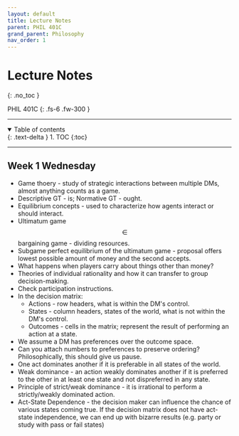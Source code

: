 ```yaml
---
layout: default
title: Lecture Notes
parent: PHIL 401C
grand_parent: Philosophy
nav_order: 1
---
```


# Lecture Notes
{: .no_toc }

PHIL 401C
{: .fs-6 .fw-300 }

---

<details open markdown="block">
  <summary>
    Table of contents
  </summary>
  {: .text-delta }
1. TOC
{:toc}
</details>

---

## Week 1 Wednesday
- Game thoery - study of strategic interactions between multiple DMs, almost anything counts as a game.
- Descriptive GT - is; Normative GT - ought.
- Equilibrium concepts - used to characterize how agents interact or should interact.
- Ultimatum game $$\in$$ bargaining game - dividing resources. 
- Subgame perfect equilibrium of the ultimatum game - proposal offers lowest possible amount of money and the second accepts.
- What happens when players carry about things other than money?
- Theories of individual rationality and how it can transfer to group decision-making.
- Check participation instructions.
- In the decision matrix:
  - Actions - row headers, what is within the DM's control.
  - States - column headers, states of the world, what is not within the DM's control.
  - Outcomes - cells in the matrix; represent the result of performing an action at a state.
- We assume a DM has preferences over the outcome space.
- Can you attach numbers to preferences to preserve ordering? Philosophically, this should give us pause. 
- One act dominates another if it is preferable in all states of the world.
- Weak dominance - an action weakly dominates another if it is preferred to the other in at least one state and not dispreferred in any state.
- Principle of strict/weak dominance - it is irrational to perform a strictly/weakly dominated action.
- Act-State Dependence - the decision maker can influence the chance of various states coming true. If the decision matrix does not have act-state independence, we can end up with bizarre results (e.g. party or study with pass or fail states)




















